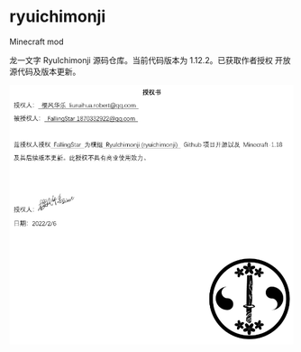 # ryuichimonji
Minecraft mod

龙一文字 RyuIchimonji 源码仓库。当前代码版本为 1.12.2。已获取作者授权 开放源代码及版本更新。

![授权书](https://github.com/1870332922/ryuichimonji/blob/main/%E6%8E%88%E6%9D%83%E4%B9%A6.png)

